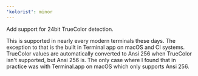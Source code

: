 ```yaml
---
'kolorist': minor
---
```


Add support for 24bit TrueColor detection.

This is supported in nearly every modern terminals these days. The exception to that is the built in Terminal app on macOS and CI systems. TrueColor values are automatically converted to Ansi 256 when TrueColor isn't supported, but Ansi 256 is. The only case where I found that in practice was with Terminal.app on macOS which only supports Ansi 256.

